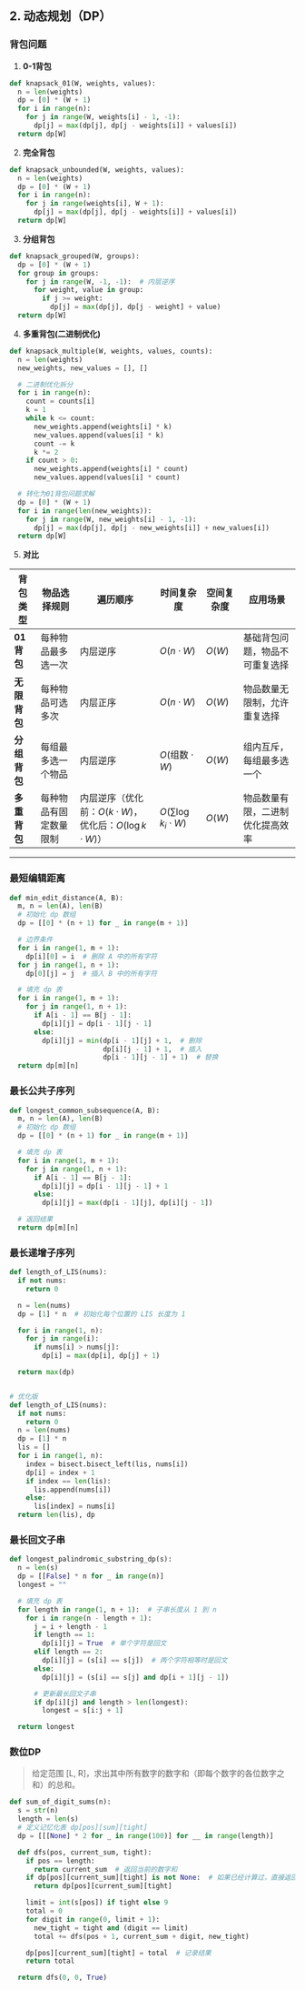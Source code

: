 ## **2. 动态规划（DP）**

### **背包问题**

1. **0-1背包**

```python
def knapsack_01(W, weights, values):
  n = len(weights)
  dp = [0] * (W + 1)
  for i in range(n):
    for j in range(W, weights[i] - 1, -1):
      dp[j] = max(dp[j], dp[j - weights[i]] + values[i])
  return dp[W]
```

2. **完全背包**

```python
def knapsack_unbounded(W, weights, values):
  n = len(weights)
  dp = [0] * (W + 1)
  for i in range(n):
    for j in range(weights[i], W + 1):
      dp[j] = max(dp[j], dp[j - weights[i]] + values[i])
  return dp[W]
```

3. **分组背包**

```python
def knapsack_grouped(W, groups):
  dp = [0] * (W + 1)
  for group in groups:
    for j in range(W, -1, -1):  # 内层逆序
      for weight, value in group:
        if j >= weight:
          dp[j] = max(dp[j], dp[j - weight] + value)
  return dp[W]
```

4. **多重背包(二进制优化)**

```python
def knapsack_multiple(W, weights, values, counts):
  n = len(weights)
  new_weights, new_values = [], []

  # 二进制优化拆分
  for i in range(n):
    count = counts[i]
    k = 1
    while k <= count:
      new_weights.append(weights[i] * k)
      new_values.append(values[i] * k)
      count -= k
      k *= 2
    if count > 0:
      new_weights.append(weights[i] * count)
      new_values.append(values[i] * count)

  # 转化为01背包问题求解
  dp = [0] * (W + 1)
  for i in range(len(new_weights)):
    for j in range(W, new_weights[i] - 1, -1):
      dp[j] = max(dp[j], dp[j - new_weights[i]] + new_values[i])
  return dp[W]
```

5. **对比**

| 背包类型      | 物品选择规则                     | 遍历顺序       | 时间复杂度           | 空间复杂度     | 应用场景                           |
|---------------|----------------------------------|----------------|----------------------|----------------|------------------------------------|
| **01背包**    | 每种物品最多选一次               | 内层逆序       | $O(n \cdot W)$      | $O(W)$         | 基础背包问题，物品不可重复选择     |
| **无限背包**  | 每种物品可选多次                 | 内层正序       | $O(n \cdot W)$      | $O(W)$         | 物品数量无限制，允许重复选择       |
| **分组背包**  | 每组最多选一个物品               | 内层逆序       | $O(\text{组数} \cdot W)$ | $O(W)$         | 组内互斥，每组最多选一个           |
| **多重背包**  | 每种物品有固定数量限制           | 内层逆序（优化前：$O(k \cdot W)$，优化后：$O(\log k \cdot W)$） | $O(\sum \log k_i \cdot W)$ | $O(W)$         | 物品数量有限，二进制优化提高效率   |

---

### **最短编辑距离**

```python
def min_edit_distance(A, B):
  m, n = len(A), len(B)
  # 初始化 dp 数组
  dp = [[0] * (n + 1) for _ in range(m + 1)]

  # 边界条件
  for i in range(1, m + 1):
    dp[i][0] = i  # 删除 A 中的所有字符
  for j in range(1, n + 1):
    dp[0][j] = j  # 插入 B 中的所有字符

  # 填充 dp 表
  for i in range(1, m + 1):
    for j in range(1, n + 1):
      if A[i - 1] == B[j - 1]:
        dp[i][j] = dp[i - 1][j - 1]
      else:
        dp[i][j] = min(dp[i - 1][j] + 1,  # 删除
                       dp[i][j - 1] + 1,  # 插入
                       dp[i - 1][j - 1] + 1)  # 替换
  return dp[m][n]
```

### **最长公共子序列**

```python
def longest_common_subsequence(A, B):
  m, n = len(A), len(B)
  # 初始化 dp 数组
  dp = [[0] * (n + 1) for _ in range(m + 1)]

  # 填充 dp 表
  for i in range(1, m + 1):
    for j in range(1, n + 1):
      if A[i - 1] == B[j - 1]:
        dp[i][j] = dp[i - 1][j - 1] + 1
      else:
        dp[i][j] = max(dp[i - 1][j], dp[i][j - 1])

  # 返回结果
  return dp[m][n]
```

### **最长递增子序列**

```python
def length_of_LIS(nums):
  if not nums:
    return 0

  n = len(nums)
  dp = [1] * n  # 初始化每个位置的 LIS 长度为 1

  for i in range(1, n):
    for j in range(i):
      if nums[i] > nums[j]:
        dp[i] = max(dp[i], dp[j] + 1)

  return max(dp)


# 优化版
def length_of_LIS(nums):
  if not nums:
    return 0
  n = len(nums)
  dp = [1] * n
  lis = []
  for i in range(1, n):
    index = bisect.bisect_left(lis, nums[i])
    dp[i] = index + 1
    if index == len(lis):
      lis.append(nums[i])
    else:
      lis[index] = nums[i]
  return len(lis), dp
```

### **最长回文子串**

```python
def longest_palindromic_substring_dp(s):
  n = len(s)
  dp = [[False] * n for _ in range(n)]
  longest = ""

  # 填充 dp 表
  for length in range(1, n + 1):  # 子串长度从 1 到 n
    for i in range(n - length + 1):
      j = i + length - 1
      if length == 1:
        dp[i][j] = True  # 单个字符是回文
      elif length == 2:
        dp[i][j] = (s[i] == s[j])  # 两个字符相等时是回文
      else:
        dp[i][j] = (s[i] == s[j] and dp[i + 1][j - 1])

      # 更新最长回文子串
      if dp[i][j] and length > len(longest):
        longest = s[i:j + 1]

  return longest
```

### **数位DP**

> 给定范围 [L, R]，求出其中所有数字的数字和（即每个数字的各位数字之和）的总和。

```python
def sum_of_digit_sums(n):
  s = str(n)
  length = len(s)
  # 定义记忆化表 dp[pos][sum][tight]
  dp = [[[None] * 2 for _ in range(100)] for __ in range(length)]

  def dfs(pos, current_sum, tight):
    if pos == length:
      return current_sum  # 返回当前的数字和
    if dp[pos][current_sum][tight] is not None:  # 如果已经计算过，直接返回结果
      return dp[pos][current_sum][tight]

    limit = int(s[pos]) if tight else 9
    total = 0
    for digit in range(0, limit + 1):
      new_tight = tight and (digit == limit)
      total += dfs(pos + 1, current_sum + digit, new_tight)

    dp[pos][current_sum][tight] = total  # 记录结果
    return total

  return dfs(0, 0, True)

```